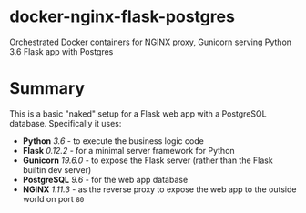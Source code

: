 # docker-nginx-flask-postgres
Orchestrated Docker containers for NGINX proxy, Gunicorn serving Python 3.6 Flask app with Postgres

Summary
========

This is a basic "naked" setup for a Flask web app with a PostgreSQL database. Specifically it uses:
   - **Python** *3.6* - to execute the business logic code
   - **Flask** *0.12.2* - for a minimal server framework for Python
   - **Gunicorn** *19.6.0* - to expose the Flask server (rather than the Flask builtin dev server)
   - **PostgreSQL** *9.6* - for the web app database
   - **NGINX** *1.11.3* - as the reverse proxy to expose the web app to the outside world on port `80`

